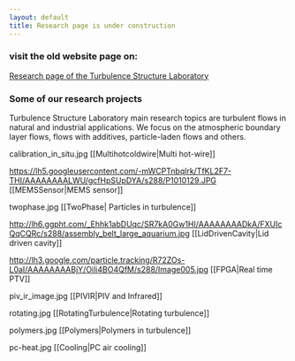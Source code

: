 ```yaml
---
layout: default
title: Research page is under construction
---
```


### visit the old website page on:

[Research page of the Turbulence Structure Laboratory](http://www.eng.tau.ac.il/~alexlib/efdl/pmwiki.php?n=Research.Research)




### Some of our research projects

Turbulence Structure Laboratory main research topics are turbulent flows in natural and industrial applications. We focus on the atmospheric boundary layer flows, flows with additives, particle-laden flows and others. 


calibration_in_situ.jpg [[Multihotcoldwire|Multi hot-wire]]


https://lh5.googleusercontent.com/-mWCPTnbqlrk/TfKL2F7-THI/AAAAAAAALWU/gcfHpSUpDYA/s288/P1010129.JPG  [[MEMSSensor|MEMS sensor]]


twophase.jpg [[TwoPhase| Particles in turbulence]]

 http://lh6.ggpht.com/_Ehhk1abDUqc/SR7kA0Gw1HI/AAAAAAAADkA/FXUIcQqCQRc/s288/assembly_belt_large_aquarium.jpg [[LidDrivenCavity|Lid driven cavity]]
 

http://lh3.google.com/particle.tracking/R72ZOs-L0aI/AAAAAAAABjY/Oili4BO4QfM/s288/Image005.jpg [[FPGA|Real time PTV]]


piv_ir_image.jpg [[PIVIR|PIV and Infrared]]


rotating.jpg  [[RotatingTurbulence|Rotating turbulence]]

polymers.jpg  [[Polymers|Polymers in turbulence]]

pc-heat.jpg [[Cooling|PC air cooling]]

